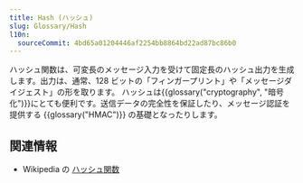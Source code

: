 ```yaml
---
title: Hash (ハッシュ)
slug: Glossary/Hash
l10n:
  sourceCommit: 4bd65a01204446af2254bb8864bd22ad87bc86b0
---
```


ハッシュ関数は、可変長のメッセージ入力を受けて固定長のハッシュ出力を生成します。出力は、通常、128 ビットの「フィンガープリント」や「メッセージダイジェスト」の形を取ります。 ハッシュは{{glossary("cryptography", "暗号化")}}にとても便利です。送信データの完全性を保証したり、メッセージ認証を提供する {{glossary("HMAC")}} の基礎となったりします。

## 関連情報

- Wikipedia の [ハッシュ関数](https://ja.wikipedia.org/wiki/ハッシュ関数)
